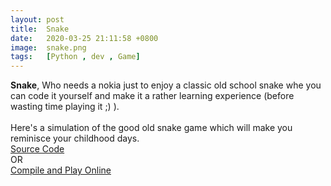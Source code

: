 ```yaml
---
layout: post
title:  Snake
date:   2020-03-25 21:11:58 +0800
image:  snake.png
tags:   [Python , dev , Game]
---
```

<b>Snake</b>, Who needs a nokia just to enjoy a classic old school snake whe you can code it yourself and make it a rather learning experience (before wasting time playing it ;) ).
<br>
<br>
Here's a simulation of the good old snake game which will make you reminisce your childhood days.<br>
<a href="https://github.com/sharma-anubhav/Snake">Source Code</a>
<br>OR<br>
<a href="https://onlinegdb.com/HkxAXcluL">Compile and Play Online</a>
